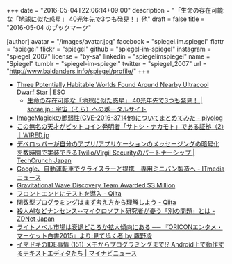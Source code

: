 +++
date = "2016-05-04T22:06:14+09:00"
description = "「生命の存在可能な「地球に似た惑星」 40光年先で3つも発見！」他"
draft = false
title = "2016-05-04 のブックマーク"

[author]
  avatar = "/images/avatar.jpg"
  facebook = "spiegel.im.spiegel"
  flattr = "spiegel"
  flickr = "spiegel"
  github = "spiegel-im-spiegel"
  instagram = "spiegel_2007"
  license = "by-sa"
  linkedin = "spiegelimspiegel"
  name = "Spiegel"
  tumblr = "spiegel-im-spiegel"
  twitter = "spiegel_2007"
  url = "http://www.baldanders.info/spiegel/profile/"
+++

- [Three Potentially Habitable Worlds Found Around Nearby Ultracool Dwarf Star | ESO](http://www.eso.org/public/news/eso1615/)
    - [生命の存在可能な「地球に似た惑星」 40光年先で3つも発見！ | sorae.jp : 宇宙（そら）へのポータルサイト](http://sorae.jp/030201/2016_05_03_earth.html)
- [ImageMagickの脆弱性(CVE-2016-3714他)についてまとめてみた - piyolog](http://d.hatena.ne.jp/Kango/20160504/1462352882)
- [この無名の天才がビットコイン発明者「サトシ・ナカモト」である証拠（2）｜WIRED.jp](http://wired.jp/2016/05/04/bitcoins-creator-satoshi-nakamoto-is-2/)
- [デベロッパーが自分のアプリ/アプリケーションのメッセージングの暗号化を数時間で実装できるTwilio/Virgil Securityのパートナーシップ | TechCrunch Japan](http://jp.techcrunch.com/2016/05/04/20160503adding-end-to-end-encrypted-messaging-to-your-app-just-got-a-lot-easier/)
- [Google、自動運転車でクライスラーと提携　専用ミニバン製造へ - ITmedia ニュース](http://www.itmedia.co.jp/news/articles/1605/04/news022.html)
- [Gravitational Wave Discovery Team Awarded $3 Million](http://www.space.com/32782-gravitational-wave-discovery-breakthrough-prize.html)
- [フロントエンドにテストを導入 - Qiita](http://qiita.com/howdy39/items/cdd5b252096f5a2fa438)
- [関数型プログラミングはまず考え方から理解しよう - Qiita](http://qiita.com/stkdev/items/5c021d4e5d54d56b927c)
- [殺人AIなどナンセンス--マイクロソフト研究者が憂う「別の問題」とは - ZDNet Japan](http://japan.zdnet.com/article/35081410/)
- [ライトノベル市場は衰退どころか拡大傾向にある ── 『ORICONエンタメ・マーケット白書2015』より:見て歩く者 by 鷹野凌](http://www.wildhawkfield.com/2016/05/real-light-novel-market.html)
- [イマドキのIDE事情 (151) メモからプログラミングまで!? Android上で動作するテキストエディタたち | マイナビニュース](http://news.mynavi.jp/column/ide/151/)
